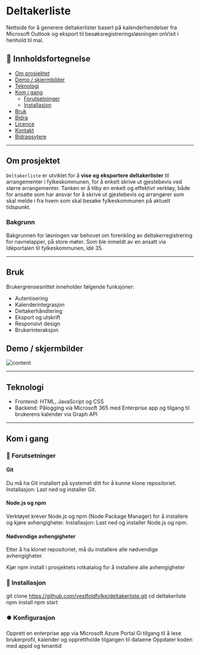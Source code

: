 # Deltakerliste
Nettside for å generere deltakerlister basert på kalenderhendelser fra Microsoft Outlook og eksport til besøksregistreringsløsningen onVisit i henhold til mal. 


## 🧭 Innholdsfortegnelse

- [Om prosjektet](#om-prosjektet)  
- [Demo / skjermbilder](#demo--skjermbilder)  
- [Teknologi](#teknologi)  
- [Kom i gang](#kom-i-gang)  
  - [Forutsetninger](#forutsetninger)  
  - [Installasjon](#installasjon)  
- [Bruk](#bruk)  
- [Bidra](#bidra)  
- [Licence](#license)  
- [Kontakt](#kontakt)  
- [Bidragsytere](#bidragsytere)  

---

## Om prosjektet

`Deltakerliste` er utviklet for å **vise og eksportere deltakerlister** til arrangementer i fylkeskommunen, for å enkelt skrive ut gjestebevis ved større arrangementer. 
Tanken er å tilby en enkelt og effektivt verktøy, både for ansatte som har ansvar for å skrive ut gjestebevis og arrangører som skal melde i fra hvem som skal besøke fylkeskommunen på aktuelt tidspunkt.

### Bakgrunn ###
Bakgrunnen for løsningen var behovet om forenkling av deltakerregistrering for navnelapper, på store møter. Som ble inmeldt av en ansatt via Idéportalen til fylkeskommunen, idé 35.

---

## Bruk
Brukergrensesnittet inneholder følgende funksjoner:
- Autentisering
- Kalenderintegrasjon
- Deltakerhåndtering
- Eksport og utskrift
- Responsivt design
- Brukerinteraksjon
 
## Demo / skjermbilder
![content](https://github.com/user-attachments/assets/18046bc4-837d-4bc0-8341-61fa8758e77b)

---

## Teknologi

- Frontend: HTML, JavaScript og CSS
- Backend: Pålogging via Microsoft 365 med Enterprise app og tilgang til brukerens kalender via Graph API

---

## Kom i gang

### 🚧 Forutsetninger

#### Git
Du må ha Git installert på systemet ditt for å kunne klone repositoriet.
Installasjon: Last ned og installer Git.

#### Node.js og npm
Verktøyet krever Node.js og npm (Node Package Manager) for å installere og kjøre avhengigheter.
Installasjon: Last ned og installer Node.js og npm.

#### Nødvendige avhengigheter
Etter å ha klonet repositoriet, må du installere alle nødvendige avhengigheter.

Kjør npm install i prosjektets rotkatalog for å installere alle avhengigheter


### 💾 Installasjon

git clone https://github.com/vestfoldfylke/deltakerliste.git
cd deltakerliste
npm install
npm start

### ⏺️ Konfigurasjon
Opprett en enterprise app via Microsoft Azure Portal
Gi tilgang til å lese brukerprofil, kalender og opprettholde tilgangen til dataene
Oppdater koden med appid og tenantid


